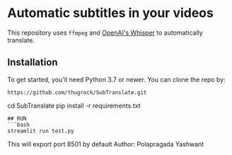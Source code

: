 # Automatic subtitles in your videos

This repository uses `ffmpeg` and [OpenAI's Whisper](https://openai.com/blog/whisper) to automatically translate.

## Installation

To get started, you'll need Python 3.7 or newer. You can clone the repo by:

    https://github.com/thugrock/SubTranslate.git


cd SubTranslate
pip install -r requirements.txt
```
## RUN
```bash
streamlit run test.py
```
This will export port 8501 by default
Author: Polapragada Yashwant

